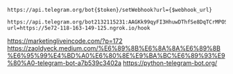 

```
https://api.telegram.org/bot{$token}/setWebhook?url={$webhook_url}
```


```
https://api.telegram.org/bot2132115231:AAGKk99qyFI3HhuwDThfSe8DqTCrMPOSJOc/setWebhook?url=https://5e72-118-163-149-125.ngrok.io/hook
```



https://marketingliveincode.com/?p=172
https://zaoldyeck.medium.com/%E6%89%8B%E6%8A%8A%E6%89%8B%E6%95%99%E4%BD%A0%E6%80%8E%E9%BA%BC%E6%89%93%E9%80%A0-telegram-bot-a7b539c3402a
https://python-telegram-bot.org/